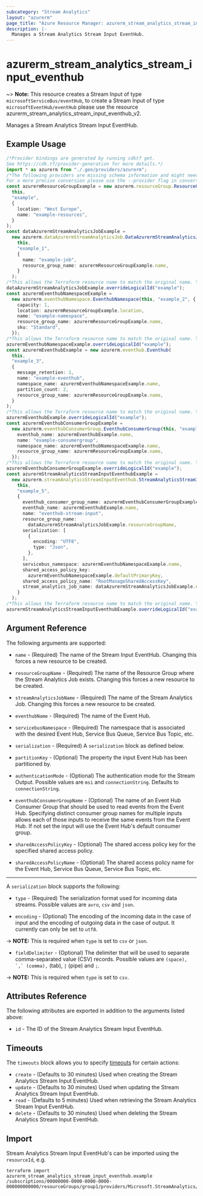 ```yaml
---
subcategory: "Stream Analytics"
layout: "azurerm"
page_title: "Azure Resource Manager: azurerm_stream_analytics_stream_input_eventhub"
description: |-
  Manages a Stream Analytics Stream Input EventHub.
---
```


# azurerm\_stream\_analytics\_stream\_input\_eventhub

\~> **Note:** This resource creates a Stream Input of type `microsoftServiceBus/eventHub`, to create a Stream Input of type `microsoftEventHub/eventHub` please use the resource azurerm\_stream\_analytics\_stream\_input\_eventhub\_v2.

Manages a Stream Analytics Stream Input EventHub.

## Example Usage

```typescript
/*Provider bindings are generated by running cdktf get.
See https://cdk.tf/provider-generation for more details.*/
import * as azurerm from "./.gen/providers/azurerm";
/*The following providers are missing schema information and might need manual adjustments to synthesize correctly: azurerm.
For a more precise conversion please use the --provider flag in convert.*/
const azurermResourceGroupExample = new azurerm.resourceGroup.ResourceGroup(
  this,
  "example",
  {
    location: "West Europe",
    name: "example-resources",
  }
);
const dataAzurermStreamAnalyticsJobExample =
  new azurerm.dataAzurermStreamAnalyticsJob.DataAzurermStreamAnalyticsJob(
    this,
    "example_1",
    {
      name: "example-job",
      resource_group_name: azurermResourceGroupExample.name,
    }
  );
/*This allows the Terraform resource name to match the original name. You can remove the call if you don't need them to match.*/
dataAzurermStreamAnalyticsJobExample.overrideLogicalId("example");
const azurermEventhubNamespaceExample =
  new azurerm.eventhubNamespace.EventhubNamespace(this, "example_2", {
    capacity: 1,
    location: azurermResourceGroupExample.location,
    name: "example-namespace",
    resource_group_name: azurermResourceGroupExample.name,
    sku: "Standard",
  });
/*This allows the Terraform resource name to match the original name. You can remove the call if you don't need them to match.*/
azurermEventhubNamespaceExample.overrideLogicalId("example");
const azurermEventhubExample = new azurerm.eventhub.Eventhub(
  this,
  "example_3",
  {
    message_retention: 1,
    name: "example-eventhub",
    namespace_name: azurermEventhubNamespaceExample.name,
    partition_count: 2,
    resource_group_name: azurermResourceGroupExample.name,
  }
);
/*This allows the Terraform resource name to match the original name. You can remove the call if you don't need them to match.*/
azurermEventhubExample.overrideLogicalId("example");
const azurermEventhubConsumerGroupExample =
  new azurerm.eventhubConsumerGroup.EventhubConsumerGroup(this, "example_4", {
    eventhub_name: azurermEventhubExample.name,
    name: "example-consumergroup",
    namespace_name: azurermEventhubNamespaceExample.name,
    resource_group_name: azurermResourceGroupExample.name,
  });
/*This allows the Terraform resource name to match the original name. You can remove the call if you don't need them to match.*/
azurermEventhubConsumerGroupExample.overrideLogicalId("example");
const azurermStreamAnalyticsStreamInputEventhubExample =
  new azurerm.streamAnalyticsStreamInputEventhub.StreamAnalyticsStreamInputEventhub(
    this,
    "example_5",
    {
      eventhub_consumer_group_name: azurermEventhubConsumerGroupExample.name,
      eventhub_name: azurermEventhubExample.name,
      name: "eventhub-stream-input",
      resource_group_name:
        dataAzurermStreamAnalyticsJobExample.resourceGroupName,
      serialization: [
        {
          encoding: "UTF8",
          type: "Json",
        },
      ],
      servicebus_namespace: azurermEventhubNamespaceExample.name,
      shared_access_policy_key:
        azurermEventhubNamespaceExample.defaultPrimaryKey,
      shared_access_policy_name: "RootManageSharedAccessKey",
      stream_analytics_job_name: dataAzurermStreamAnalyticsJobExample.name,
    }
  );
/*This allows the Terraform resource name to match the original name. You can remove the call if you don't need them to match.*/
azurermStreamAnalyticsStreamInputEventhubExample.overrideLogicalId("example");

```

## Argument Reference

The following arguments are supported:

*   `name` - (Required) The name of the Stream Input EventHub. Changing this forces a new resource to be created.

*   `resourceGroupName` - (Required) The name of the Resource Group where the Stream Analytics Job exists. Changing this forces a new resource to be created.

*   `streamAnalyticsJobName` - (Required) The name of the Stream Analytics Job. Changing this forces a new resource to be created.

*   `eventhubName` - (Required) The name of the Event Hub.

*   `servicebusNamespace` - (Required) The namespace that is associated with the desired Event Hub, Service Bus Queue, Service Bus Topic, etc.

*   `serialization` - (Required) A `serialization` block as defined below.

*   `partitionKey` - (Optional) The property the input Event Hub has been partitioned by.

*   `authenticationMode` - (Optional) The authentication mode for the Stream Output. Possible values are `msi` and `connectionString`. Defaults to `connectionString`.

*   `eventhubConsumerGroupName` - (Optional) The name of an Event Hub Consumer Group that should be used to read events from the Event Hub. Specifying distinct consumer group names for multiple inputs allows each of those inputs to receive the same events from the Event Hub. If not set the input will use the Event Hub's default consumer group.

*   `sharedAccessPolicyKey` - (Optional) The shared access policy key for the specified shared access policy.

*   `sharedAccessPolicyName` - (Optional) The shared access policy name for the Event Hub, Service Bus Queue, Service Bus Topic, etc.

***

A `serialization` block supports the following:

*   `type` - (Required) The serialization format used for incoming data streams. Possible values are `avro`, `csv` and `json`.

*   `encoding` - (Optional) The encoding of the incoming data in the case of input and the encoding of outgoing data in the case of output. It currently can only be set to `utf8`.

\-> **NOTE:** This is required when `type` is set to `csv` or `json`.

* `fieldDelimiter` - (Optional) The delimiter that will be used to separate comma-separated value (CSV) records. Possible values are `` (space), `,` (comma), `` (tab), `|` (pipe) and `;`.

\-> **NOTE:** This is required when `type` is set to `csv`.

## Attributes Reference

The following attributes are exported in addition to the arguments listed above:

* `id` - The ID of the Stream Analytics Stream Input EventHub.

## Timeouts

The `timeouts` block allows you to specify [timeouts](https://www.terraform.io/language/resources/syntax#operation-timeouts) for certain actions:

* `create` - (Defaults to 30 minutes) Used when creating the Stream Analytics Stream Input EventHub.
* `update` - (Defaults to 30 minutes) Used when updating the Stream Analytics Stream Input EventHub.
* `read` - (Defaults to 5 minutes) Used when retrieving the Stream Analytics Stream Input EventHub.
* `delete` - (Defaults to 30 minutes) Used when deleting the Stream Analytics Stream Input EventHub.

## Import

Stream Analytics Stream Input EventHub's can be imported using the `resourceId`, e.g.

```shell
terraform import azurerm_stream_analytics_stream_input_eventhub.example /subscriptions/00000000-0000-0000-0000-000000000000/resourceGroups/group1/providers/Microsoft.StreamAnalytics/streamingJobs/job1/inputs/input1
```

